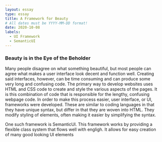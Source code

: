 ```yaml
---
layout: essay
type: essay
title: A Framework for Beauty 
# All dates must be YYYY-MM-DD format!
date: 2020-10-08
labels:
  - UI Framework
  - SemanticUI
---
```


### Beauty is in the Eye of the Beholder

Many people disagree on what something beautiful, but most people can agree what makes a user interface look decent and function well. Creating said interfaces, however, can be time consuming and can produce some very long and confusing code. The primary way to develop websites uses HTML and CSS code to create and style the various aspects of the pages. It is this combination of code that is responsible for the lengthy, confusing webpage code. In order to make this process easier, user interface, or UI, frameworks were developed. These are similar to coding languages in that they have unique syntax, but differ in that they are woven into HTML. They modify styling of elements, often making it easier by simplifying the syntax.

One such framework is SemanticUI. This framework works by providing a flexible class system that flows well with engligh. It allows for easy creation of many good looking UI elements 
